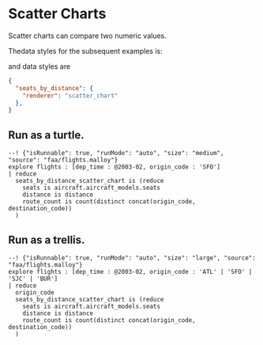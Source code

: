 # Scatter Charts

Scatter charts can compare two numeric values.

Thedata styles for the subsequent examples is:

and data styles are
```json
{
  "seats_by_distance": {
    "renderer": "scatter_chart"
  },
}
```

## Run as a turtle.

```malloy
--! {"isRunnable": true, "runMode": "auto", "size": "medium", "source": "faa/flights.malloy"}
explore flights : [dep_time : @2003-02, origin_code : 'SFO']
| reduce
  seats_by_distance_scatter_chart is (reduce
    seats is aircraft.aircraft_models.seats
    distance is distance
    route_count is count(distinct concat(origin_code, destination_code))
  )
```

## Run as a trellis.

```malloy
--! {"isRunnable": true, "runMode": "auto", "size": "large", "source": "faa/flights.malloy"}
explore flights : [dep_time : @2003-02, origin_code : 'ATL' | 'SFO' | 'SJC' | 'BUR']
| reduce
  origin_code
  seats_by_distance_scatter_chart is (reduce
    seats is aircraft.aircraft_models.seats
    distance is distance
    route_count is count(distinct concat(origin_code, destination_code))
  )
```
